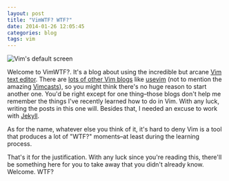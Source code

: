 ```yaml
---
layout: post
title: "VimWTF? WTF?"
date: 2014-01-26 12:05:45
categories: blog
tags: vim
---
```


![Vim's default screen](/assets/img/vim-default.png)

Welcome to VimWTF?. It's a blog about using the incredible but arcane [Vim text
editor](https://en.wikipedia.org/wiki/Vim_%28text_editor%29). There are
[lots of other Vim blogs](https://duckduckgo.com/?q=vim+blog) like [usevim](http://usevim.com) (not to
mention the
amazing [Vimcasts](http://vimcasts.org/)), so you might think there's no
huge reason to start another one. You'd be right except for one
thing–those blogs don't help me remember the things I've recently
learned how to do in Vim. With any luck, writing the posts in this one
will. Besides that, I needed an excuse to work with
[Jekyll](http://jekyllrb.com).

As for the name, whatever else you think of it, it's hard to deny Vim is a tool that produces a lot of "WTF?" moments–at least during the learning process.

That's it for the justification. With any luck since you're reading
this, there'll be something here for you to take away that you didn't already know.
Welcome. WTF?

